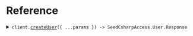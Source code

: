 # Reference

<details><summary><code>client.<a href="/src/Client.ts">createUser</a>({ ...params }) -> SeedCsharpAccess.User.Response</code></summary>
<dl>
<dd>

#### 🔌 Usage

<dl>
<dd>

<dl>
<dd>

```typescript
await client.createUser({
    id: "id",
    email: "email",
    password: "password",
    profile: {
        name: "name",
        verification: {
            verified: "verified",
        },
        ssn: "ssn",
    },
});
```

</dd>
</dl>
</dd>
</dl>

#### ⚙️ Parameters

<dl>
<dd>

<dl>
<dd>

**request:** `SeedCsharpAccess.User.Request`

</dd>
</dl>

<dl>
<dd>

**requestOptions:** `SeedCsharpAccessClient.RequestOptions`

</dd>
</dl>
</dd>
</dl>

</dd>
</dl>
</details>

##

